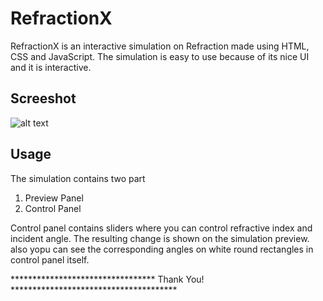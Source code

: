# RefractionX
RefractionX is an interactive simulation on Refraction made using HTML, CSS and JavaScript. The simulation is easy to use because of its nice UI and it is interactive.
## Screeshot
![alt text](https://github.com/naseemshah/RefractionX/blob/master/Screenshot%20(55).png?raw=true)
## Usage

The simulation contains two part
1. Preview Panel
2. Control Panel

Control panel contains sliders where you can control refractive index and incident angle. The resulting change is shown on the simulation preview. also yopu can see the corresponding angles on white round rectangles in control panel itself.



********************************* Thank You! **************************************




